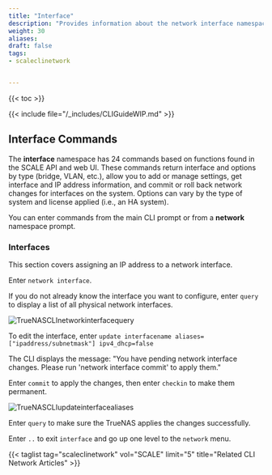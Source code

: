 ```yaml
---
title: "Interface"
description: "Provides information about the network interface namespace in the TrueNAS CLI. Includes command syntax and common commands."
weight: 30
aliases:
draft: false
tags:
- scaleclinetwork


---
```


{{< toc >}}


{{< include file="/_includes/CLIGuideWIP.md" >}}

## Interface Commands

The **interface** namespace has 24 commands based on functions found in the SCALE API and web UI. 
These commands return interface and options by type (bridge, VLAN, etc.), allow you to add or manage settings, get interface and IP address information, and commit or roll back network changes for interfaces on the system. 
Options can vary by the type of system and license applied (i.e., an HA system). 

You can enter commands from the main CLI prompt or from a **network** namespace prompt.

### Interfaces

This section covers assigning an IP address to a network interface.

Enter `network interface`.

If you do not already know the interface you want to configure, enter `query` to display a list of all physical network interfaces.

![TrueNASCLInetworkinterfacequery](/images/SCALE/CLI/TrueNASCLInetworkinterfacequery.png "Network Interface Query")

To edit the interface, enter `update interfacename aliases=["ipaddress/subnetmask"] ipv4_dhcp=false`

The CLI displays the message: "You have pending network interface changes. Please run 'network interface commit' to apply them."

Enter `commit` to apply the changes, then enter `checkin` to make them permanent. 

![TrueNASCLIupdateinterfacealiases](/images/SCALE/CLI/TrueNASCLIupdateinterfacealiases.png "Update Interface Aliases")

Enter `query` to make sure the TrueNAS applies the changes successfully.

Enter `..` to exit `interface` and go up one level to the `network` menu.


{{< taglist tag="scaleclinetwork" vol="SCALE" limit="5" title="Related CLI Network Articles" >}}
